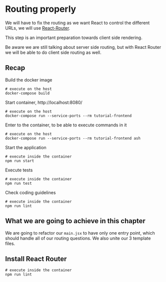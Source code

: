 # Routing properly

We will have to fix the routing as we want React to control the different
URLs, we will use [React-Router](https://reacttraining.com/react-router/).

This step is an important preparation towards client side rendering.

Be aware we are still talking about server side routing, but
with React Router we will be able to do client side routing as well.

## Recap

Build the docker image
``` shell
# execute on the host
docker-compose build
```

Start container, http://localhost:8080/
``` shell
# execute on the host
docker-compose run --service-ports --rm tutorial-frontend
```

Enter to the container, to be able to execute commands in it
``` shell
# execute on the host
docker-compose run --service-ports --rm tutorial-frontend ash
```

Start the application
``` shell
# execute inside the container
npm run start
```

Execute tests
``` shell
# execute inside the container
npm run test
```

Check coding guidelines
``` shell
# execute inside the container
npm run lint
```

## What we are going to achieve in this chapter

We are going to refactor our `main.jsx` to have only one entry point,
which should handle all of our routing questions. We also unite our 3 template
files.

## Install React Router


``` shell
# execute inside the container
npm run lint
```
